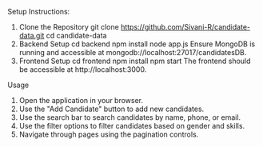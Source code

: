 Setup Instructions: 
1) Clone the Repository
   git clone https://github.com/Sivani-R/candidate-data.git
   cd candidate-data
2) Backend Setup
   cd backend
   npm install
   node app.js
Ensure MongoDB is running and accessible at mongodb://localhost:27017/candidatesDB.
4) Frontend Setup
   cd frontend
   npm install
   npm start
The frontend should be accessible at http://localhost:3000.

Usage
  1. Open the application in your browser.
  2. Use the "Add Candidate" button to add new candidates.
  3. Use the search bar to search candidates by name, phone, or email.
  4. Use the filter options to filter candidates based on gender and skills.
  5. Navigate through pages using the pagination controls.
